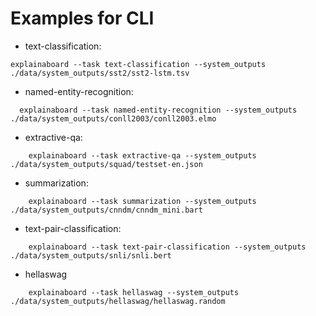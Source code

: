# Examples for CLI

* text-classification:
```shell
explainaboard --task text-classification --system_outputs ./data/system_outputs/sst2/sst2-lstm.tsv
```



* named-entity-recognition:
```shell
  explainaboard --task named-entity-recognition --system_outputs ./data/system_outputs/conll2003/conll2003.elmo
```

* extractive-qa:

```shell
    explainaboard --task extractive-qa --system_outputs ./data/system_outputs/squad/testset-en.json
```


* summarization:
```shell
    explainaboard --task summarization --system_outputs ./data/system_outputs/cnndm/cnndm_mini.bart
```

* text-pair-classification:
```shell
    explainaboard --task text-pair-classification --system_outputs ./data/system_outputs/snli/snli.bert
```

* hellaswag

```shell
    explainaboard --task hellaswag --system_outputs ./data/system_outputs/hellaswag/hellaswag.random
```

